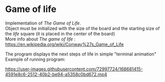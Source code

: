 # Game of life
Implementation of *The Game of Life*.  
Object must be initialized with the size of the board and the starting size of the *life* square (it is placed in the center of the board)  
More info about *The game of life* : https://en.wikipedia.org/wiki/Conway%27s_Game_of_Life  

The program displays the next steps of life in simple "terminal animation"
Example of running program:  

https://user-images.githubusercontent.com/72997724/168681415-4591e8c6-2512-40b2-be94-a5358c0bd672.mp4

